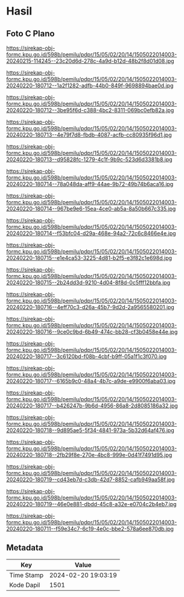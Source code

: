 # Hasil

## Foto C Plano

https://sirekap-obj-formc.kpu.go.id/598b/pemilu/pdpr/15/05/02/20/14/1505022014003-20240215-114245--23c20d6d-278c-4a9d-b12d-48b2f8d01d08.jpg

https://sirekap-obj-formc.kpu.go.id/598b/pemilu/pdpr/15/05/02/20/14/1505022014003-20240220-180712--1a2f1282-adfb-44b0-849f-9698894bae0d.jpg

https://sirekap-obj-formc.kpu.go.id/598b/pemilu/pdpr/15/05/02/20/14/1505022014003-20240220-180712--3be95f6d-c388-4bc2-8311-069bc0efb82a.jpg

https://sirekap-obj-formc.kpu.go.id/598b/pemilu/pdpr/15/05/02/20/14/1505022014003-20240220-180713--4e79f7d8-fbdb-4087-acfb-cc80935f96d1.jpg

https://sirekap-obj-formc.kpu.go.id/598b/pemilu/pdpr/15/05/02/20/14/1505022014003-20240220-180713--d95828fc-1279-4c1f-9b9c-523d6d3381b8.jpg

https://sirekap-obj-formc.kpu.go.id/598b/pemilu/pdpr/15/05/02/20/14/1505022014003-20240220-180714--78a048da-aff9-44ae-9b72-49b74b6aca16.jpg

https://sirekap-obj-formc.kpu.go.id/598b/pemilu/pdpr/15/05/02/20/14/1505022014003-20240220-180714--967be9e6-15ea-4ce0-ab5a-8a50b667c335.jpg

https://sirekap-obj-formc.kpu.go.id/598b/pemilu/pdpr/15/05/02/20/14/1505022014003-20240220-180714--f53bfc04-d29a-468e-94a2-72c6c8466e4e.jpg

https://sirekap-obj-formc.kpu.go.id/598b/pemilu/pdpr/15/05/02/20/14/1505022014003-20240220-180715--e1e4ca53-3225-4d81-b2f5-e3f82c1e698d.jpg

https://sirekap-obj-formc.kpu.go.id/598b/pemilu/pdpr/15/05/02/20/14/1505022014003-20240220-180715--2b24dd3d-9210-4d04-8f8d-0c5fff12bbfa.jpg

https://sirekap-obj-formc.kpu.go.id/598b/pemilu/pdpr/15/05/02/20/14/1505022014003-20240220-180716--4eff70c3-d26a-45b7-9d2d-2a9565580201.jpg

https://sirekap-obj-formc.kpu.go.id/598b/pemilu/pdpr/15/05/02/20/14/1505022014003-20240220-180716--9ce0c9bd-6b49-474c-bb28-cf3b0458e44e.jpg

https://sirekap-obj-formc.kpu.go.id/598b/pemilu/pdpr/15/05/02/20/14/1505022014003-20240220-180717--3c6120bd-f08b-4cbf-b9ff-05a1f1c3f070.jpg

https://sirekap-obj-formc.kpu.go.id/598b/pemilu/pdpr/15/05/02/20/14/1505022014003-20240220-180717--6165b9c0-48a4-4b7c-a9de-e9900f6aba03.jpg

https://sirekap-obj-formc.kpu.go.id/598b/pemilu/pdpr/15/05/02/20/14/1505022014003-20240220-180717--b426247b-9b6d-4956-86a8-2d8085186a32.jpg

https://sirekap-obj-formc.kpu.go.id/598b/pemilu/pdpr/15/05/02/20/14/1505022014003-20240220-180718--9d895ae5-5f34-4841-973a-5b32d64af476.jpg

https://sirekap-obj-formc.kpu.go.id/598b/pemilu/pdpr/15/05/02/20/14/1505022014003-20240220-180718--2fb29f8e-270e-4bc8-999e-0d41f7491d95.jpg

https://sirekap-obj-formc.kpu.go.id/598b/pemilu/pdpr/15/05/02/20/14/1505022014003-20240220-180719--cd43eb7d-c3db-42d7-8852-cafb949aa58f.jpg

https://sirekap-obj-formc.kpu.go.id/598b/pemilu/pdpr/15/05/02/20/14/1505022014003-20240220-180719--46e0e881-dbdd-45c8-a32e-e0704c2b4eb7.jpg

https://sirekap-obj-formc.kpu.go.id/598b/pemilu/pdpr/15/05/02/20/14/1505022014003-20240220-180711--f59e34c7-6c19-4e0c-bbe2-578a6ee870db.jpg


## Metadata

| Key        | Value               |
| ---------- | ------------------- |
| Time Stamp | 2024-02-20 19:03:19 |
| Kode Dapil | 1501                |



